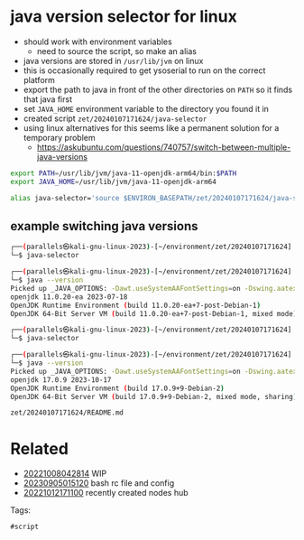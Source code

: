 # java version selector for linux

- should work with environment variables
  - need to source the script, so make an alias
- java versions are stored in `/usr/lib/jvm` on linux
- this is occasionally required to get ysoserial to run on the correct platform
- export the path to java in front of the other directories on `PATH` so it finds that java first
- set `JAVA_HOME` environment variable to the directory you found it in
- created script `zet/20240107171624/java-selector`
- using linux alternatives for this seems like a permanent solution for a temporary problem
  - https://askubuntu.com/questions/740757/switch-between-multiple-java-versions

```bash
export PATH=/usr/lib/jvm/java-11-openjdk-arm64/bin:$PATH
export JAVA_HOME=/usr/lib/jvm/java-11-openjdk-arm64

alias java-selector='source $ENVIRON_BASEPATH/zet/20240107171624/java-selector'
```

## example switching java versions
```bash
┌──(parallels㉿kali-gnu-linux-2023)-[~/environment/zet/20240107171624]
└─$ java-selector

┌──(parallels㉿kali-gnu-linux-2023)-[~/environment/zet/20240107171624]
└─$ java --version
Picked up _JAVA_OPTIONS: -Dawt.useSystemAAFontSettings=on -Dswing.aatext=true
openjdk 11.0.20-ea 2023-07-18
OpenJDK Runtime Environment (build 11.0.20-ea+7-post-Debian-1)
OpenJDK 64-Bit Server VM (build 11.0.20-ea+7-post-Debian-1, mixed mode)

┌──(parallels㉿kali-gnu-linux-2023)-[~/environment/zet/20240107171624]
└─$ java-selector

┌──(parallels㉿kali-gnu-linux-2023)-[~/environment/zet/20240107171624]
└─$ java --version
Picked up _JAVA_OPTIONS: -Dawt.useSystemAAFontSettings=on -Dswing.aatext=true
openjdk 17.0.9 2023-10-17
OpenJDK Runtime Environment (build 17.0.9+9-Debian-2)
OpenJDK 64-Bit Server VM (build 17.0.9+9-Debian-2, mixed mode, sharing)
```

` zet/20240107171624/README.md `

# Related

- [20221008042814](/zet/20221008042814/README.md) WIP
- [20230905015120](/zet/20230905015120/README.md) bash rc file and config
- [20221012171100](/zet/20221012171100/README.md) recently created nodes hub

Tags:

    #script
